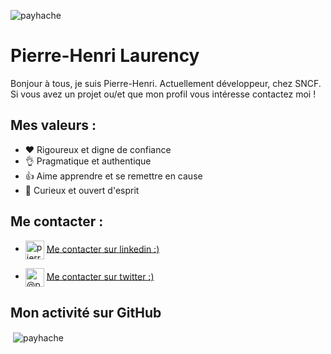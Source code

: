 <p align="left"> <img src="https://komarev.com/ghpvc/?username=payhache" alt="payhache" /> </p>

# Pierre-Henri Laurency

Bonjour à tous, je suis Pierre-Henri. Actuellement développeur, chez SNCF. 
Si vous avez un projet ou/et que mon profil vous intéresse
contactez moi !

## Mes valeurs :

* ❤ Rigoureux et digne de confiance 
* 👌 Pragmatique et authentique
* 👍 Aime apprendre et se remettre en cause
* 👀 Curieux et ouvert d'esprit

## Me contacter :

*  <a href="https://linkedin.com/in/pierre-henri-laurency-229a68197/" target="blank"><img align="center" src="https://cdn.jsdelivr.net/npm/simple-icons@3.0.1/icons/linkedin.svg" alt="pierre-henri-laurency-229a68197/" height="30" width="30" /></a>   <a href="https://www.linkedin.com/in/pierre-henri-laurency-229a68197/"> Me contacter sur linkedin :) </a>  

* <a href="https://twitter.com/@phenri_l" target="blank"><img align="center" src="https://cdn.jsdelivr.net/npm/simple-icons@3.0.1/icons/twitter.svg" alt="@phenri_l" height="30" width="30" /></a>  <a href="https://twitter.com/Phenri_L"> Me contacter sur twitter :) </a>

## Mon activité sur GitHub

<p>&nbsp;<img align="center" src="https://github-readme-stats.vercel.app/api?username=payhache&show_icons=true" alt="payhache" /></p>


